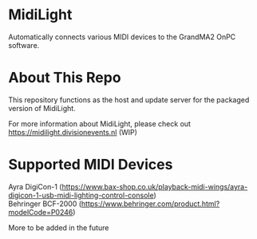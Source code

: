 # MidiLight
Automatically connects various MIDI devices to the GrandMA2 OnPC software.

# About This Repo
This repository functions as the host and update server for the packaged version of MidiLight.

For more information about MidiLight, please check out https://midilight.divisionevents.nl (WIP)

# Supported MIDI Devices
Ayra DigiCon-1				(https://www.bax-shop.co.uk/playback-midi-wings/ayra-digicon-1-usb-midi-lighting-control-console)                 
Behringer BCF-2000		(https://www.behringer.com/product.html?modelCode=P0246) 

More to be added in the future
